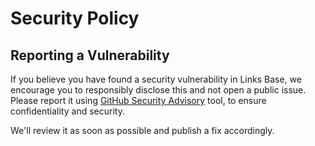# Security Policy

## Reporting a Vulnerability

If you believe you have found a security vulnerability in Links Base, we encourage you to responsibly disclose this and not open a public issue. Please report it using [GitHub Security Advisory](https://github.com/thedaviddias/merkatoui/security/advisories/new) tool, to ensure confidentiality and security.

We'll review it as soon as possible and publish a fix accordingly.
